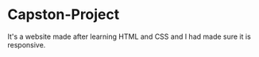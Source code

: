 # Capston-Project
It's a website made after learning HTML and CSS and I had made sure it is responsive.
